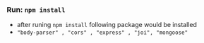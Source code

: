 ### Run:  `npm install` 
- after runing `npm install` following package would be installed
- `"body-parser" ,
    "cors" ,
    "express" ,
    "joi",
    "mongoose" `